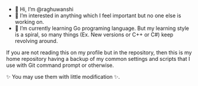 - 👋 Hi, I’m @raghuwanshi
- 👀 I’m interested in anything which I feel important but no one else is working on.
- 🌱 I’m currently learning Go programing language. But my learning style is a spiral, so many things (Ex. New versions or C++ or C#) keep revolving around.

If you are not reading this on my profile but in the repository, then this is my home repository having a backup of my common settings and scripts that I use with Git command prompt or otherwise. 

✨ You may use them with little modification ✨.


